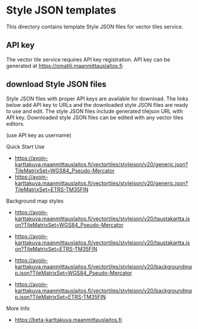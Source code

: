 
# Style JSON templates

This directory contains template Style JSON files for vector tiles service.

## API key

The vector tile service requires API key registration.
API key can be generated at <https://omatili.maanmittauslaitos.fi>

## download Style JSON files

Style JSON files with proper API keys are available for download.
The links below add API key to URLs and the downloaded style JSON files are ready to use and edit.
The style JSON files include generated tilejson URL with API key.
Downloaded style JSON files can be edited with any vector tiles editors.

(use API key as username)

Quick Start Use

- <https://avoin-karttakuva.maanmittauslaitos.fi/vectortiles/stylejson/v20/generic.json?TileMatrixSet=WGS84_Pseudo-Mercator>
- <https://avoin-karttakuva.maanmittauslaitos.fi/vectortiles/stylejson/v20/generic.json?TileMatrixSet=ETRS-TM35FIN>

Background map styles

- <https://avoin-karttakuva.maanmittauslaitos.fi/vectortiles/stylejson/v20/taustakartta.json?TileMatrixSet=WGS84_Pseudo-Mercator>
- <https://avoin-karttakuva.maanmittauslaitos.fi/vectortiles/stylejson/v20/taustakartta.json?TileMatrixSet=ETRS-TM35FIN>

- <https://avoin-karttakuva.maanmittauslaitos.fi/vectortiles/stylejson/v20/backgroundmap.json?TileMatrixSet=WGS84_Pseudo-Mercator>
- <https://avoin-karttakuva.maanmittauslaitos.fi/vectortiles/stylejson/v20/backgroundmap.json?TileMatrixSet=ETRS-TM35FIN>

More Info 

- <https://beta-karttakuva.maanmittauslaitos.fi>
